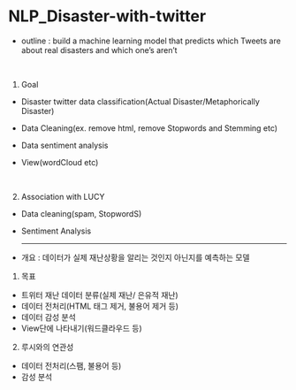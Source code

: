 # NLP_Disaster-with-twitter

- outline : build a machine learning model that predicts which Tweets are about real disasters and which one’s aren’t
<br/>

1. Goal
- Disaster twitter data classification(Actual Disaster/Metaphorically Disaster)
- Data Cleaning(ex. remove html, remove Stopwords and Stemming etc)
- Data sentiment analysis
- View(wordCloud etc)

  <br/>

2. Association with LUCY
- Data cleaning(spam, StopwordS)
- Sentiment Analysis
  
  -----------------------------------------------------------------------------------------------------------------
  
- 개요 : 데이터가 실제 재난상황을 알리는 것인지 아닌지를 예측하는 모델
  <br/>   
  
1. 목표
 - 트위터 재난 데이터 분류(실제 재난/ 은유적 재난)
 - 데이터 전처리(HTML 태그 제거, 불용어 제거 등)
 - 데이터 감성 분석    
 - View단에 나타내기(워드클라우드 등)
   <br/>
   
2. 루시와의 연관성
 - 데이터 전처리(스팸, 불용어 등)
 - 감성 분석
  

